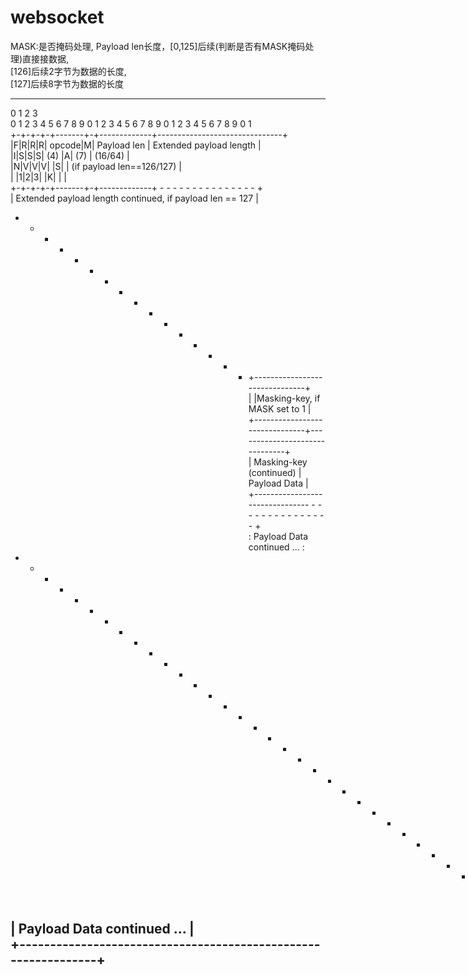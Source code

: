 # websocket

[前面2字节是固定的]: 
FIN:是否最后一个包,  
MASK:是否掩码处理,
Payload len长度，[0,125]后续(判断是否有MASK掩码处理)直接接数据,  
[126]后续2字节为数据的长度,  
[127]后续8字节为数据的长度  
  
-------------------------------------------------------------------  
0                   1                   2                   3  
0 1 2 3 4 5 6 7 8 9 0 1 2 3 4 5 6 7 8 9 0 1 2 3 4 5 6 7 8 9 0 1  
+-+-+-+-+-------+-+-------------+-------------------------------+  
|F|R|R|R| opcode|M| Payload len |    Extended payload length    |    
|I|S|S|S|  (4)  |A|     (7)     |             (16/64)           |  
|N|V|V|V|       |S|             |   (if payload len==126/127)   |  
| |1|2|3|       |K|             |                               |  
+-+-+-+-+-------+-+-------------+ - - - - - - - - - - - - - - - +  
|     Extended payload length continued, if payload len == 127  |  
+ - - - - - - - - - - - - - - - +-------------------------------+  
|                               |Masking-key, if MASK set to 1  |   
+-------------------------------+-------------------------------+  
| Masking-key (continued)       |          Payload Data         |  
+-------------------------------- - - - - - - - - - - - - - - - +  
:                     Payload Data continued ...                :
+ - - - - - - - - - - - - - - - - - - - - - - - - - - - - - - - +  
|                     Payload Data continued ...                |  
+---------------------------------------------------------------+  
--------------------------------------------------------------------  
